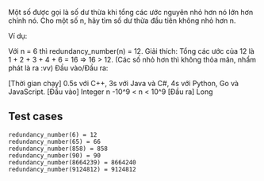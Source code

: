 Một số được gọi là số dư thừa khi tổng các ước nguyên nhỏ hơn nó lớn hơn chính nó. Cho một số n, hãy tìm số dư thừa đầu tiên không nhỏ hơn n.

Ví dụ:

Với n = 6 thì redundancy_number(n) = 12.
Giải thích: Tổng các ước của 12 là
1 + 2 + 3 + 4 + 6 = 16 ⇒ 16 > 12. (Các số nhỏ hơn thì không thỏa mãn, nhẩm phát là ra :vv)
Đầu vào/Đầu ra:

[Thời gian chạy] 0.5s với C++, 3s với Java và C#, 4s với Python, Go và JavaScript.
[Đầu vào] Integer n
-10^9 < n < 10^9
[Đầu ra] Long


## Test cases
```
redundancy_number(6) = 12
redundancy_number(65) = 66
redundancy_number(858) = 858
redundancy_number(90) = 90
redundancy_number(8664239) = 8664240
redundancy_number(9124812) = 9124812
```




